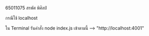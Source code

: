 65011075 สรพัศ พิศิลป์

กรณีใช้ localhost


ใน Terminal รันคำสั่ง node index.js  เข้าตามนี้ --> "http://localhost:4001"
